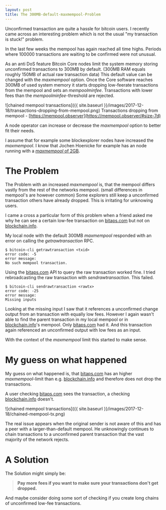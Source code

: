 ```yaml
---
layout: post
title: The 300MB-default-maxmempool-Problem
---
```


Unconfirmed transaction are quite a hassle for bitcoin users.
I recently came across an interesting problem which is not the usual "my transaction is stuck!" problem.

In the last few weeks the mempool has again reached all time highs. Periods where 100000 transactions are waiting to be confirmed were not unusual.

As an anti DoS feature Bitcoin Core nodes limit the system memory storing unconfirmed transactions to 300MB by default. (300MB RAM equals roughly 150MB of actual raw transaction data)
This default value can be changed with the _maxmempool_ option.
Once the Core software reaches 300MB of used system memory it starts dropping low-feerate transactions from the mempool and sets an _mempoolminfee_.
Transactions with lower fees than the _mempoolminfee_-threshold are rejected.

![chained mempool transactions]({{ site.baseurl }}/images/2017-12-18/transactions-dropping-from-mempool.png)
Transactions dropping from mempool - [https://mempool.observer](https://mempool.observer/#size-7d)



A node operator can increase or decrease the _maxmempool_ option to better fit their needs.

I assume that for example some blockexplorer nodes have increased the _maxmempool_. I know that Jochen Hoenicke for example has an node running with a [_maxmempool_ of 2GB](https://www.reddit.com/r/Bitcoin/comments/7i6rnu/why_is_no_one_talking_about_the_178000/dqx5osf/).

# The Problem

The Problem with an increased _maxmempool_ is, that the mempool differs vastly from the rest of the networks mempool. (small differences in mempool's are however common)
Some explorers still keep a unconfirmed transaction others have already dropped.
This is irritating for unknowing users.

I came a cross a particular form of this problem when a friend asked me why he can see a certain low-fee transaction on [bitaps.com](https://bitaps.com) but not on [blockchain.info](https://blockchain.info).


My local node with the default 300MB _maxmempool_ responded with an error on calling the _getrawtransaction_ RPC.

```
$ bitcoin-cli getrawtransaction <txid>
error code: -5
error message:
No such mempool transaction.
```

Using the [bitaps.com](https://bitaps.com) API to query the raw transaction worked fine.
I tried rebroadcasting the raw transaction with _sendrawtransaction_.
This failed.

```
$ bitcoin-cli sendrawtransaction <rawtx>
error code: -25
error message:
Missing inputs
```

Looking at the missing input I saw that it references a unconfirmed change output from an transaction with equally low fees.
However I again wasn't able to find the parent transaction in my local mempool or in [blockchain.info](https://blockchain.info)'s mempool. Only [bitaps.com](https://bitaps.com) had it. And this transaction again referenced an unconfirmed output with low fees as an input.

With the context of the _maxmempool_ limit this started to make sense.

# My guess on what happened

My guess on what happened is, that [bitaps.com](https://bitaps.com) has an higher _maxmempool_-limit than e.g. [blockchain.info](https://blockchain.info) and therefore does not drop the transactions.

A user checking [bitaps.com](https://bitaps.com) sees the transaction, a checking [blockchain.info](https://blockchain.info) doesn't.

![chained mempool transactions]({{ site.baseurl }}/images/2017-12-18/chained-mempool-tx.png)

The real issue appears when the original sender is not aware of this and has a peer with a larger-than-default mempool. He unknowingly continues to chain transactions to a unconfirmed parent transaction that the vast majority of the network rejects.

# A Solution

The Solution might simply be:

> **Pay more fees if you want to make sure your transactions don't get dropped.**

And maybe consider doing some sort of checking if you create long chains of unconfirmed low-fee transactions.
